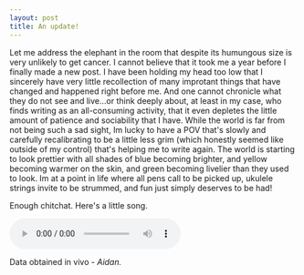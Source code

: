 ```yaml
---
layout: post
title: An update!
---
```


<p align="justify">
  
Let me address the elephant in the room that despite its humungous size is very unlikely to get cancer. I cannot believe that it took me a year before I finally made a new post. I have been holding my head too low that I sincerely have very little recollection of many improtant things that have changed and happened right before me. And one cannot chronicle what they do not see and live...or think deeply about, at least in my case, who finds writing as an all-consuming activity, that it even depletes the little amount of patience and sociability that I have. While the world is far from not being such a sad sight, Im lucky to have a POV that's slowly and carefully recalibrating to be a little less grim (which honestly seemed like outside of my control) that's helping me to write again. The world is starting to look prettier with all shades of blue becoming brighter, and yellow becoming warmer on the skin, and green becoming livelier than they used to look. Im at a point in life where all pens call to be picked up, ukulele strings invite to be strummed, and fun just simply deserves to be had!

<p align="justify">
  
Enough chitchat. Here's a little song. 

<audio controls>
  <source src="images/wedontbelieve.m4a" type="audio/m4a">
  Your browser does not support the audio element.
</audio>


</p>

<p> Data obtained in vivo - <em> Aidan. </em> </p>
